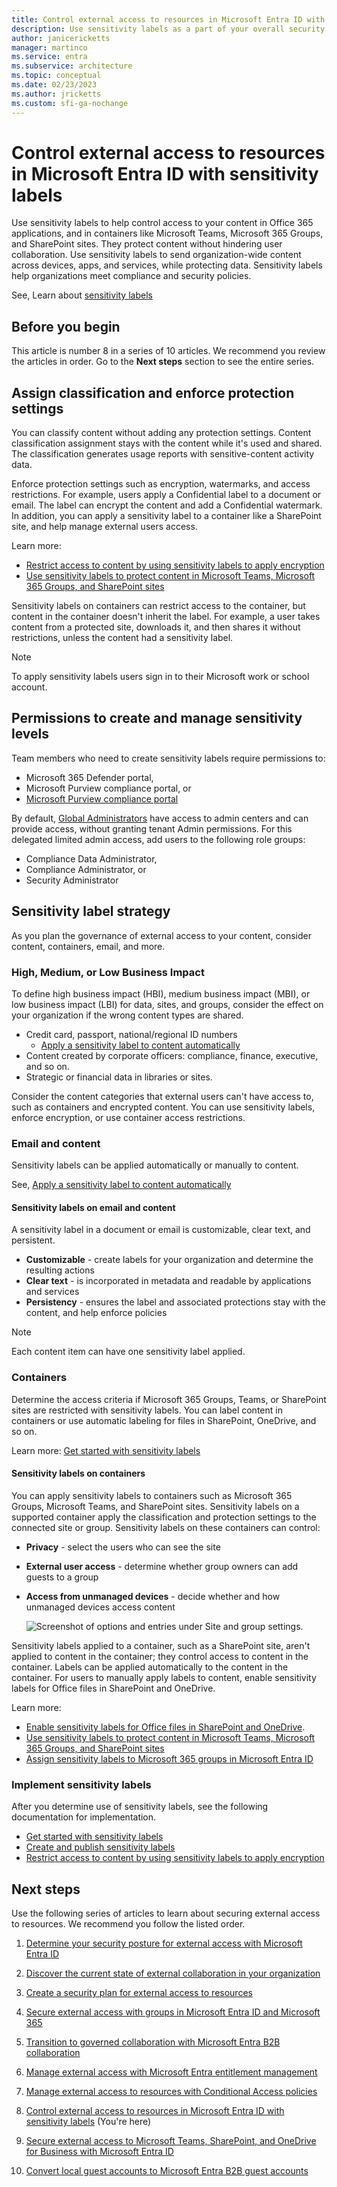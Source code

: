 ```yaml
---
title: Control external access to resources in Microsoft Entra ID with sensitivity labels
description: Use sensitivity labels as a part of your overall security plan for external access
author: janicericketts
manager: martinco
ms.service: entra
ms.subservice: architecture
ms.topic: conceptual
ms.date: 02/23/2023
ms.author: jricketts
ms.custom: sfi-ga-nochange
---
```


# Control external access to resources in Microsoft Entra ID with sensitivity labels

Use sensitivity labels to help control access to your content in Office 365 applications, and in containers like Microsoft Teams, Microsoft 365 Groups, and SharePoint sites. They protect content without hindering user collaboration. Use sensitivity labels to send organization-wide content across devices, apps, and services, while protecting data. Sensitivity labels help organizations meet compliance and security policies.

See, Learn about [sensitivity labels](/purview/sensitivity-labels?preserve-view=true&view=o365-worldwide)

## Before you begin

This article is number 8 in a series of 10 articles. We recommend you review the articles in order. Go to the **Next steps** section to see the entire series.

## Assign classification and enforce protection settings

You can classify content without adding any protection settings. Content classification assignment stays with the content while it's used and shared. The classification generates usage reports with sensitive-content activity data.

Enforce protection settings such as encryption, watermarks, and access restrictions. For example, users apply a Confidential label to a document or email. The label can encrypt the content and add a Confidential watermark. In addition, you can apply a sensitivity label to a container like a SharePoint site, and help manage external users access.

Learn more:

- [Restrict access to content by using sensitivity labels to apply encryption](/purview/encryption-sensitivity-labels?preserve-view=true&view=o365-worldwide)
- [Use sensitivity labels to protect content in Microsoft Teams, Microsoft 365 Groups, and SharePoint sites](/purview/sensitivity-labels-teams-groups-sites)

Sensitivity labels on containers can restrict access to the container, but content in the container doesn't inherit the label. For example, a user takes content from a protected site, downloads it, and then shares it without restrictions, unless the content had a sensitivity label.

 >[!NOTE]
> To apply sensitivity labels users sign in to their Microsoft work or school account.

## Permissions to create and manage sensitivity levels

Team members who need to create sensitivity labels require permissions to:

- Microsoft 365 Defender portal,
- Microsoft Purview compliance portal, or
- [Microsoft Purview compliance portal](/purview/microsoft-365-compliance-center?view=o365-worldwide&preserve-view=true)

By default, [Global Administrators](../identity/role-based-access-control/permissions-reference.md#global-administrator) have access to admin centers and can provide access, without granting tenant Admin permissions. For this delegated limited admin access, add users to the following role groups:

- Compliance Data Administrator,
- Compliance Administrator, or
- Security Administrator

## Sensitivity label strategy

As you plan the governance of external access to your content, consider content, containers, email, and more.

### High, Medium, or Low Business Impact

To define high business impact (HBI), medium business impact (MBI), or low business impact (LBI) for data, sites, and groups, consider the effect on your organization if the wrong content types are shared.

- Credit card, passport, national/regional ID numbers
  - [Apply a sensitivity label to content automatically](/purview/apply-sensitivity-label-automatically?preserve-view=true&view=o365-worldwide)
- Content created by corporate officers: compliance, finance, executive, and so on.
- Strategic or financial data in libraries or sites.

Consider the content categories that external users can't have access to, such as containers and encrypted content. You can use sensitivity labels, enforce encryption, or use container access restrictions.

### Email and content

Sensitivity labels can be applied automatically or manually to content.

See, [Apply a sensitivity label to content automatically](/purview/apply-sensitivity-label-automatically?view=o365-worldwide&preserve-view=true)

#### Sensitivity labels on email and content

A sensitivity label in a document or email is customizable, clear text, and persistent.

- **Customizable** - create labels for your organization and determine the resulting actions
- **Clear text** - is incorporated in metadata and readable by applications and services
- **Persistency** - ensures the label and associated protections stay with the content, and help enforce policies

> [!NOTE]
> Each content item can have one sensitivity label applied.

### Containers

Determine the access criteria if Microsoft 365 Groups, Teams, or SharePoint sites are restricted with sensitivity labels. You can label content in containers or use automatic labeling for files in SharePoint, OneDrive, and so on.

Learn more: [Get started with sensitivity labels](/purview/get-started-with-sensitivity-labels?preserve-view=true&view=o365-worldwide)

#### Sensitivity labels on containers

You can apply sensitivity labels to containers such as Microsoft 365 Groups, Microsoft Teams, and SharePoint sites. Sensitivity labels on a supported container apply the classification and protection settings to the connected site or group. Sensitivity labels on these containers can control:

- **Privacy** - select the users who can see the site
- **External user access** - determine whether group owners can add guests to a group
- **Access from unmanaged devices** - decide whether and how unmanaged devices access content

   ![Screenshot of options and entries under Site and group settings.](media/secure-external-access/8-edit-label.png)

Sensitivity labels applied to a container, such as a SharePoint site, aren't applied to content in the container; they control access to content in the container. Labels can be applied automatically to the content in the container. For users to manually apply labels to content, enable sensitivity labels for Office files in SharePoint and OneDrive.

Learn more:

- [Enable sensitivity labels for Office files in SharePoint and OneDrive](/purview/sensitivity-labels-sharepoint-onedrive-files?view=o365-worldwide&preserve-view=true).
- [Use sensitivity labels to protect content in Microsoft Teams, Microsoft 365 Groups, and SharePoint sites](/purview/sensitivity-labels-teams-groups-sites)
- [Assign sensitivity labels to Microsoft 365 groups in Microsoft Entra ID](~/identity/users/groups-assign-sensitivity-labels.md)

### Implement sensitivity labels

After you determine use of sensitivity labels, see the following documentation for implementation.

- [Get started with sensitivity labels](/purview/get-started-with-sensitivity-labels?view=o365-worldwide&preserve-view=true)
- [Create and publish sensitivity labels](/purview/create-sensitivity-labels?view=o365-worldwide&preserve-view=true)
- [Restrict access to content by using sensitivity labels to apply encryption](/purview/encryption-sensitivity-labels?view=o365-worldwide&preserve-view=true)

## Next steps

Use the following series of articles to learn about securing external access to resources. We recommend you follow the listed order.

1. [Determine your security posture for external access with Microsoft Entra ID](1-secure-access-posture.md)

2. [Discover the current state of external collaboration in your organization](2-secure-access-current-state.md)

3. [Create a security plan for external access to resources](3-secure-access-plan.md)

4. [Secure external access with groups in Microsoft Entra ID and Microsoft 365](4-secure-access-groups.md)

5. [Transition to governed collaboration with Microsoft Entra B2B collaboration](5-secure-access-b2b.md)

6. [Manage external access with Microsoft Entra entitlement management](6-secure-access-entitlement-managment.md)

7. [Manage external access to resources with Conditional Access policies](7-secure-access-conditional-access.md)

8. [Control external access to resources in Microsoft Entra ID with sensitivity labels](8-secure-access-sensitivity-labels.md) (You're here)

9. [Secure external access to Microsoft Teams, SharePoint, and OneDrive for Business with Microsoft Entra ID](9-secure-access-teams-sharepoint.md)

10. [Convert local guest accounts to Microsoft Entra B2B guest accounts](10-secure-local-guest.md)
